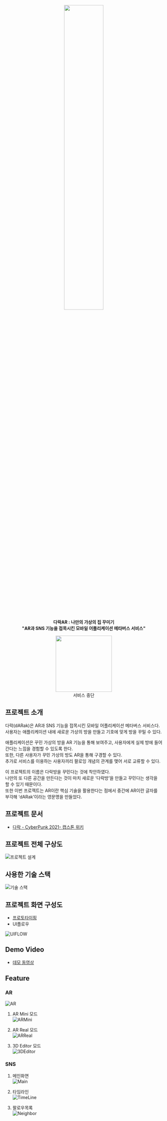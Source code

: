 <p align="center">
  <div align="center"><img src="https://user-images.githubusercontent.com/32133264/160149079-cb94d605-2f70-4536-a2cc-7b4aa055a7b0.png" width="50%"/></div>
</p>

**<p align="center"><span> 다락AR : 나만의 가상의 집 꾸미기 </span> <br> "AR과 SNS 기능을 접목시킨 모바일 어플리케이션 메타버스 서비스"<br> </p>**

<p align="center">
  <div align="center"><img width="180" src = "https://user-images.githubusercontent.com/32133264/160152669-75297343-fd65-4dbc-b786-ec3eb745ca10.png"><br> 서비스 중단</div>
</p>

## 프로젝트 소개
다락(dARak)은 AR과 SNS 기능을 접목시킨 모바일 어플리케이션 메타버스 서비스다.  
사용자는 애플리케이션 내에 새로운 가상의 방을 만들고 기호에 맞게 방을 꾸밀 수 있다.

애플리케이션은 꾸민 가상의 방을 AR 기능을 통해 보여주고, 사용자에게 실제 방에 들어간다는 느낌을 경험할 수 있도록 한다.  
또한, 다른 사용자가 꾸민 가상의 방도 AR을 통해 구경할 수 있다.  
추가로 서비스를 이용하는 사용자끼리 팔로잉 개념의 관계를 맺어 서로 교류할 수 있다.  

이 프로젝트의 이름은 다락방을 꾸민다는 것에 착안하였다.  
나만의 또 다른 공간을 만든다는 것이 마치 새로운 ‘다락방’을 만들고 꾸민다는 생각을 할 수 있기 때문이다.  
또한 이번 프로젝트는 AR이란 핵심 기술을 활용한다는 점에서 중간에 AR이란 글자를 부각해 ‘dARak’이라는 영문명을 만들었다.

## 프로젝트 문서

* [다락 - CyberPunk 2021- 캡스톤 위키](https://capstone.uos.ac.kr/cdc/index.php/CyberPunk2021)

## 프로젝트 전체 구상도
![프로젝트 설계](https://user-images.githubusercontent.com/32133264/160152330-85c8371b-06ae-40d1-9816-355792def7ba.png)

## 사용한 기술 스택
![기술 스택](https://user-images.githubusercontent.com/32133264/160152319-8654e6ef-0f91-432c-806b-b2c6635aa5db.png)

## 프로젝트 화면 구성도
* [프로토타이핑](https://ovenapp.io/view/fzVGqYi0iL4PFPItOqe2xoSDo5lG20ka/HtE7H)
* UI플로우  
   
![UIFLOW](https://user-images.githubusercontent.com/32133264/160151404-f198d96e-b167-4b28-b55f-1384142b1999.png)


## Demo Video
* [데모 동영상]()

## Feature

### AR
![AR](https://user-images.githubusercontent.com/32133264/160155511-742be449-663a-425c-80d5-95a9738edff0.png)


1. AR Mini 모드  
![ARMini](https://user-images.githubusercontent.com/32133264/160153865-d8e0c346-e8e2-4e48-8369-391d0ea04232.png)

2. AR Real 모드  
![ARReal](https://user-images.githubusercontent.com/32133264/160153878-0896b9fb-ec51-4050-8d22-0cf40db4fad7.png)

3. 3D Editor 모드  
![3DEditor](https://user-images.githubusercontent.com/32133264/160153888-71240c3f-6272-4148-9122-5f7e023e247f.png)

### SNS
1. 메인화면  
![Main](https://user-images.githubusercontent.com/32133264/160154856-ce9fed8e-77ac-4c7c-a53c-6b2e2c425b8c.png)  

2. 타임라인  
![TimeLine](https://user-images.githubusercontent.com/32133264/160154924-742d4599-1a3a-4127-9fa6-4db83fae206d.png)  

3. 팔로우목록  
![Neighbor](https://user-images.githubusercontent.com/32133264/160154879-d590ac73-1bff-4858-83c8-b566143d3723.png)
